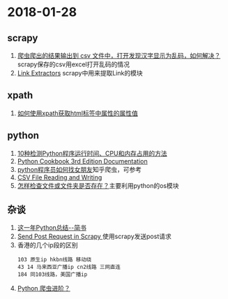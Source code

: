 # 2018-01-28

## scrapy
1. [爬虫爬出的结果输出到 csv 文件中，打开发现汉字显示为乱码，如何解决？](https://www.v2ex.com/t/389043)  scrapy保存的csv用excel打开乱码的情况
2. [Link Extractors](https://doc.scrapy.org/en/latest/topics/link-extractors.html) scrapy中用来提取Link的模块

## xpath
1. [如何使用xpath获取html标签中属性的属性值](https://zhidao.baidu.com/question/440670884.html)

## python
1. [10种检测Python程序运行时间、CPU和内存占用的方法](http://www.jb51.net/article/63244.htm)  
2. [Python Cookbook 3rd Edition Documentation](https://python3-cookbook.readthedocs.io/zh_CN/latest/)  
3. [python程序员如何找女朋友](https://zhuanlan.zhihu.com/p/30903845)知乎爬虫，可参考
4. [CSV File Reading and Writing](https://docs.python.org/3.6/library/csv.html#module-csv)
5. [怎样检查文件或文件夹是否存在？](http://codingpy.com/article/check-if-file-or-directory-exists-with-python/)主要利用python的os模块

## 杂谈
1. [这一年Python总结--简书](https://www.jianshu.com/p/036e589119d8)  
2. [Send Post Request in Scrapy
](https://stackoverflow.com/a/30345296/5952246)使用scrapy发送post请求
3. 香港的几个ip段的区别
    ```
    103 原生ip hkbn线路 移动绕
    43 14 马来西亚广播ip cn2线路 三网直连
    184 同103线路，美国广播ip
    ```
4. [Python 爬虫进阶？](https://www.zhihu.com/question/35461941)
